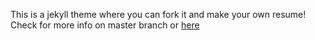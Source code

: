 This is a jekyll theme where you can fork it and make your own resume! Check for more info on master branch or [here](https://github.com/sharu725/online-cv)
